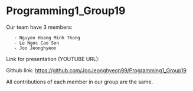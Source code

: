 # Programming1_Group19

Our team have 3 members:

       - Nguyen Hoang Minh Thong
       - Le Ngoc Cao Son
       - Joo Jeonghyeon
Link for presentation (YOUTUBE URL):

Github link: https://github.com/JooJeonghyeon99/Programming1_Group19

All contributions of each member in our group are the same.
